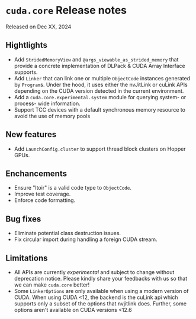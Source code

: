 # `cuda.core` Release notes

Released on Dec XX, 2024

## Hightlights

- Add `StridedMemoryView` and `@args_viewable_as_strided_memory` that provide a concrete
  implementation of DLPack & CUDA Array Interface supports.
- Add `Linker` that can link one or multiple `ObjectCode` instances generated by `Program`s. Under
  the hood, it uses either the nvJitLink or cuLink APIs depending on the CUDA version detected
  in the current environment.
- Add a `cuda.core.experimental.system` module for querying system- or process- wide information.
- Support TCC devices with a default synchronous memory resource to avoid the use of memory pools

## New features

- Add `LaunchConfig.cluster` to support thread block clusters on Hopper GPUs.

## Enchancements

- Ensure "ltoir" is a valid code type to `ObjectCode`.
- Improve test coverage.
- Enforce code formatting.

## Bug fixes

- Eliminate potential class destruction issues.
- Fix circular import during handling a foreign CUDA stream.

## Limitations

- All APIs are currently *experimental* and subject to change without deprecation notice.
  Please kindly share your feedbacks with us so that we can make `cuda.core` better!
- Some `LinkerOptions` are only available when using a modern version of CUDA. When using CUDA <12,
  the backend is the cuLink api which supports only a subset of the options that nvjitlink does.
  Further, some options aren't available on CUDA versions <12.6
